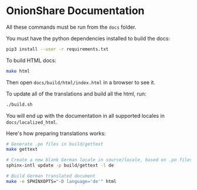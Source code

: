 # OnionShare Documentation

All these commands must be run from the `docs` folder.

You must have the python dependencies installed to build the docs:

```sh
pip3 install --user -r requirements.txt
```

To build HTML docs:

```sh
make html
```

Then open `docs/build/html/index.html` in a browser to see it.

To update all of the translations and build all the html, run:

```sh
./build.sh
```

You will end up with the documentation in all supported locales in `docs/localized_html`.

Here's how preparing translations works:

```sh
# Generate .po files in build/gettext 
make gettext

# Create a new blank German locale in source/locale, based on .po files
sphinx-intl update -p build/gettext -l de

# Build German translated document
make -e SPHINXOPTS="-D language='de'" html
```
